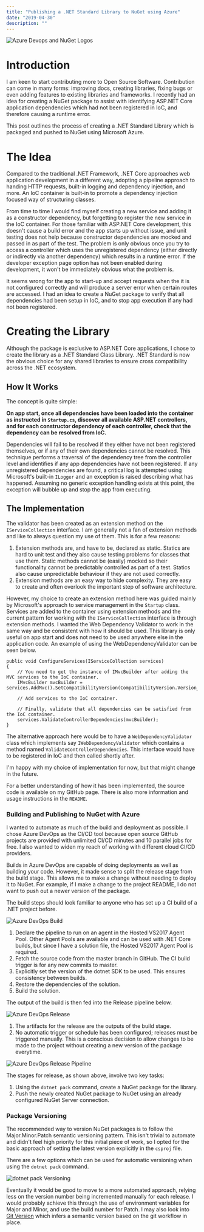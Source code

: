```yaml
---
title: "Publishing a .NET Standard Library to NuGet using Azure"
date: "2019-04-30"
description: ""
---
```


<img src="./azure-devops-nuget-logos.png" alt="Azure Devops and NuGet Logos" >

# Introduction

I am keen to start contributing more to Open Source Software. Contribution can come in many forms: improving docs, creating libraries, fixing bugs or even adding features to existing libraries and frameworks. I recently had an idea for creating a NuGet package to assist with identifying ASP.NET Core application dependencies which had not been registered in IoC, and therefore causing a runtime error.

This post outlines the process of creating a .NET Standard Library which is packaged and pushed to NuGet using Microsoft Azure.

# The Idea

Compared to the traditional .NET Framework, .NET Core approaches web application development in a different way, adopting a pipeline approach to handing HTTP requests, built-in logging and dependency injection, and more. An IoC container is built-in to promote a dependency injection focused way of structuring classes.

From time to time I would find myself creating a new service and adding it as a constructor dependency, but forgetting to register the new service in the IoC container. For those familiar with ASP.NET Core development, this doesn't cause a build error and the app starts up without issue, and unit testing does not help because constructor dependencies are mocked and passed in as part of the test. The problem is only obvious once you try to access a controller which uses the unregistered dependency (either directly or indirectly via another dependency) which results in a runtime error. If the developer exception page option has not been enabled during development, it won't be immediately obvious what the problem is.

It seems wrong for the app to start-up and accept requests when the it is not configured correctly and will produce a server error when certain routes are accessed. I had an idea to create a NuGet package to verify that all dependencies had been setup in IoC, and to stop app execution if any had not been registered.

# Creating the Library

Although the package is exclusive to ASP.NET Core applications, I chose to create the library as a .NET Standard Class Library. .NET Standard is now the obvious choice for any shared libraries to ensure cross compatibility across the .NET ecosystem.

## How It Works

The concept is quite simple:

**On app start, once all dependencies have been loaded into the container as instructed in `Startup.cs`, discover all available ASP.NET controllers, and for each constructor dependency of each controller, check that the dependency can be resolved from IoC.**

Dependencies will fail to be resolved if they either have not been registered themselves, or if any of their own dependencies cannot be resolved. This technique performs a traversal of the dependency tree from the controller level and identifies if any app dependencies have not been registered. If any unregistered dependencies are found, a critical log is attempted using Microsoft's built-in `ILogger` and an exception is raised describing what has happened. Assuming no generic exception handling exists at this point, the exception will bubble up and stop the app from executing.

## The Implementation

The validator has been created as an extension method on the `IServiceCollection` interface. I am generally not a fan of extension methods and like to always question my use of them. This is for a few reasons:

1. Extension methods are, and have to be, declared as static. Statics are hard to unit test and they also cause testing problems for classes that use them. Static methods cannot be (easily) mocked so their functionality cannot be predictably controlled as part of a test. Statics also cause unpredictable behaviour if they are not used correctly.
1. Extension methods are an easy way to hide complexity. They are easy to create and often overlook the important step of software architecture.

However, my choice to create an extension method here was guided mainly by Microsoft's approach to service management in the `Startup` class. Services are added to the container using extension methods and the current pattern for working with the `IServiceCollection` interface is through extension methods. I wanted the Web Dependency Validator to work in the same way and be consistent with how it should be used. This library is only useful on app start and does not need to be used anywhere else in the application code. An example of using the WebDependencyValidator can be seen below.

```
public void ConfigureServices(IServiceCollection services)
{
    // You need to get the instance of IMvcBuilder after adding the MVC services to the IoC container.
    IMvcBuilder mvcBuilder = services.AddMvc().SetCompatibilityVersion(CompatibilityVersion.Version_2_2);

    // Add services to the IoC container.

    // Finally, validate that all dependencies can be satisfied from the IoC container.
    services.ValidateControllerDependencies(mvcBuilder);
}
```

The alternative approach here would be to have a `WebDependencyValidator` class which implements say `IWebDependencyValidator` which contains a method named `ValidateControllerDependencies`. This interface would have to be registered in IoC and then called shortly after.

I'm happy with my choice of implementation for now, but that might change in the future.

For a better understanding of how it has been implemented, the source code is available on my GitHub page. There is also more information and usage instructions in the `README`.

### Building and Publishing to NuGet with Azure

I wanted to automate as much of the build and deployment as possible. I chose Azure DevOps as the CI/CD tool because open source GitHub projects are provided with unlimited CI/CD minutes and 10 parallel jobs for free. I also wanted to widen my reach of working with different cloud CI/CD providers.

Builds in Azure DevOps are capable of doing deployments as well as building your code. However, it made sense to split the release stage from the build stage. This allows me to make a change without needing to deploy it to NuGet. For example, if I make a change to the project README, I do not want to push out a newer version of the package.

The build steps should look familiar to anyone who has set up a CI build of a .NET project before.

<img src="./azure-devops-build.png" alt="Azure DevOps Build" />

1. Declare the pipeline to run on an agent in the Hosted VS2017 Agent Pool. Other Agent Pools are available and can be used with .NET Core builds, but since I have a solution file, the Hosted VS2017 Agent Pool is required.
1. Fetch the source code from the master branch in GitHub. The CI build trigger is for any new commits to master.
1. Explicitly set the version of the dotnet SDK to be used. This ensures consistency between builds.
1. Restore the dependencies of the solution.
1. Build the solution.

The output of the build is then fed into the Release pipeline below.

<img src="./azure-devops-release.png" alt="Azure DevOps Release">

1. The artifacts for the release are the outputs of the build stage.
1. No automatic trigger or schedule has been configured; releases must be triggered manually. This is a conscious decision to allow changes to be made to the project without creating a new version of the package everytime.

<img src="./azure-devops-release-tasks.png" alt="Azure DevOps Release Pipeline" />

The stages for release, as shown above, involve two key tasks:

1. Using the `dotnet pack` command, create a NuGet package for the library.
1. Push the newly created NuGet package to NuGet using an already configured NuGet Server connection.

### Package Versioning

The recommended way to version NuGet packages is to follow the Major.Minor.Patch semantic versioning pattern. This isn't trivial to automate and didn't feel high priority for this initial piece of work, so I opted for the basic approach of setting the latest version explicitly in the `csproj` file.

There are a few options which can be used for automatic versioning when using the `dotnet pack` command.

<img src="dotnet-pack-versioning.png" alt="dotnet pack Versioning" />

Eventually it would be good to move to a more automated approach, relying less on the version number being incremented manually for each release. I would probably achieve this through the use of environment variables for Major and Minor, and use the build number for Patch. I may also look into [Git Version][git-version-url] which infers a semantic version based on the git workflow in place.

[git-version-url]: https://gitversion.readthedocs.io/en/latest/
